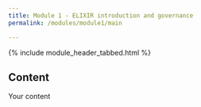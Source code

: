 ```yaml
---
title: Module 1 - ELIXIR introduction and governance
permalink: /modules/module1/main

---
```


{% include module_header_tabbed.html %} 

## Content
Your content
